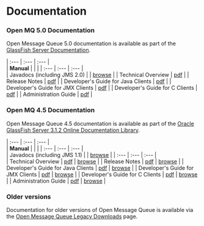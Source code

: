 # Documentation

### Open MQ 5.0 Documentation

Open Message Queue 5.0 documentation is available as part of the [GlassFish Server Documentation](https://javaee.github.io/glassfish/documentation).

| :--- | :--- | :--- |  
| **Manual** | | |
| :--- | :--- | :--- |  
| Javadocs (including JMS 2.0) | | [browse](https://javaee.github.io/openmq/www/javadoc/5.0/javadoc/index.html) |
| Technical Overview | [pdf](https://javaee.github.io/glassfish/doc/4.0/mq-tech-over.pdf) |
| Release Notes | [pdf](https://javaee.github.io/glassfish/doc/4.0/mq-relnotes.pdf) |
| Developer's Guide for Java Clients | [pdf](https://javaee.github.io/glassfish/doc/4.0/mq-dev-guide-java.pdf) |
| Developer's Guide for JMX Clients | [pdf](https://javaee.github.io/glassfish/doc/4.0/mq-dev-guide-jmx.pdf) |
| Developer's Guide for C Clients | [pdf](https://javaee.github.io/glassfish/doc/4.0/mq-dev-guide-c.pdf) |
| Administration Guide | [pdf](https://javaee.github.io/glassfish/doc/4.0/mq-admin-guide.pdf)  |

### Open MQ 4.5 Documentation

Open Message Queue 4.5 documentation is available as part of the [Oracle GlassFish Server 3.1.2 Online Documentation Library](http://docs.oracle.com/cd/E26576_01/index.htm).

| :--- | :--- | :--- |  
| **Manual** | | |
| :--- | :--- | :--- |  
| Javadocs (including JMS 1.1) | | [browse](https://javaee.github.io/openmq/www/javadoc/5.0/javadoc/index.html) |
| :--- | :--- | :--- |  
| Technical Overview | [pdf](http://docs.oracle.com/cd/E26576_01/doc.312/e24949.pdf) | [browse](http://docs.oracle.com/cd/E26576_01/doc.312/e24949/toc.htm) |
| Release Notes | [pdf](http://docs.oracle.com/cd/E26576_01/doc.312/e24948.pdf) | [browse](http://docs.oracle.com/cd/E26576_01/doc.312/e24948/toc.htm) |
| Developer's Guide for Java Clients | [pdf](http://docs.oracle.com/cd/E26576_01/doc.312/e24945.pdf) | [browse](http://docs.oracle.com/cd/E26576_01/doc.312/e24945/toc.htm) |
| Developer's Guide for JMX Clients | [pdf](http://docs.oracle.com/cd/E26576_01/doc.312/e24946.pdf) | [browse](http://docs.oracle.com/cd/E26576_01/doc.312/e24946/toc.htm) |
| Developer's Guide for C Clients | [pdf](http://docs.oracle.com/cd/E26576_01/doc.312/e24944.pdf) | [browse](http://docs.oracle.com/cd/E26576_01/doc.312/e24944/toc.htm) |
| Administration Guide | [pdf](http://docs.oracle.com/cd/E26576_01/doc.312/e24943.pdf)  | [browse](http://docs.oracle.com/cd/E26576_01/doc.312/e24943/toc.htm) |

### Older versions

Documentation for older versions of Open Message Queue is available via the [Open Message Queue Legacy Downloads](www/downloads/legacy-downloads.html) page.
